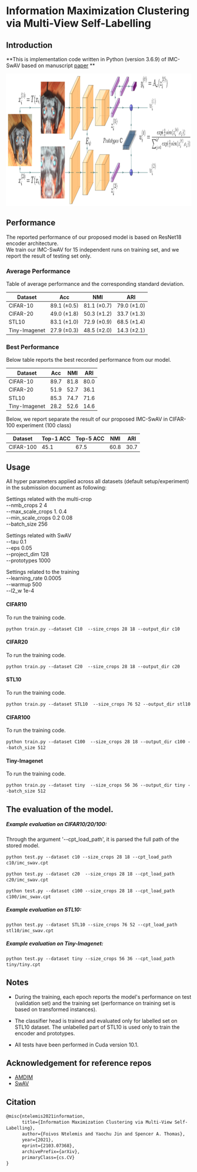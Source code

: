 # Information Maximization Clustering via  Multi-View Self-Labelling

## Introduction
**This is implementation code written in Python (version 3.6.9) of IMC-SwAV based on manuscript [paper](https://arxiv.org/abs/2103.07368)
**

<tr>
<p align="center"> 
  <img height="360" src="./figures/diagram.png" alt="IMC-SwAV diagram" title="IMC-SwAV diagram">
</p>
</tr>

## Performance

The reported performance of our proposed model is based on ResNet18 encoder architecture.<br>
We train our IMC-SwAV for 15 independent runs on training set, and we report the result of testing set only. 

### Average Performance

Table of average performance and the corresponding standard deviation.

Dataset | Acc | NMI | ARI
--- | --- | --- | ---
CIFAR-10|89.1  (±0.5) | 81.1  (±0.7)| 79.0 (±1.0)
CIFAR-20 | 49.0 (±1.8)| 50.3 (±1.2) | 33.7 (±1.3)
STL10| 83.1  (±1.0) | 72.9 (±0.9) | 68.5  (±1.4)
Tiny-Imagenet| 27.9  (±0.3) | 48.5 (±2.0) | 14.3  (±2.1)

### Best Performance

Below table reports the best recorded performance from our model.

Dataset | Acc | NMI | ARI
--- | --- | --- | ---
CIFAR-10|89.7 | 81.8| 80.0
CIFAR-20 | 51.9| 52.7 | 36.1
STL10| 85.3 | 74.7 | 71.6
Tiny-Imagenet| 28.2 | 52.6 | 14.6

Below, we report separate the result of our proposed IMC-SwAV in CIFAR-100 experiment (100 class)

Dataset | Top-1 ACC | Top-5 ACC | NMI | ARI
--- | --- | --- | --- | ---
CIFAR-100| 45.1 | 67.5 | 60.8 | 30.7

## Usage

All hyper parameters applied across all datasets (default setup/experiment) in the submission document as following:

Settings related with the multi-crop \
--nmb_crops 2 4 \
--max_scale_crops 1. 0.4 \
--min_scale_crops 0.2 0.08 \
--batch_size 256

Settings related with SwAV \
--tau 0.1 \
--eps 0.05 \
--project_dim 128 \
--prototypes 1000

Settings related to the training \
--learning_rate 0.0005 \
--warmup 500 <br> 
--l2_w 1e-4

#### CIFAR10

To run the training code.

```
python train.py --dataset C10  --size_crops 28 18 --output_dir c10
```

#### CIFAR20

To run the training code.

```
python train.py --dataset C20  --size_crops 28 18 --output_dir c20
```

#### STL10

To run the training code.

```
python train.py --dataset STL10  --size_crops 76 52 --output_dir stl10
```

#### CIFAR100

To run the training code.

```
python train.py --dataset C100  --size_crops 28 18 --output_dir c100 --batch_size 512
```

#### Tiny-Imagenet

To run the training code.

```
python train.py --dataset tiny  --size_crops 56 36 --output_dir tiny --batch_size 512
```

## The evaluation of the model.

##### Example evaluation on CIFAR10/20/100:

Through the argument '--cpt_load_path', it is parsed the full path of the stored model.

```
python test.py --dataset c10 --size_crops 28 18 --cpt_load_path c10/imc_swav.cpt
```

```
python test.py --dataset c20  --size_crops 28 18 --cpt_load_path c20/imc_swav.cpt
```

```
python test.py --dataset c100 --size_crops 28 18 --cpt_load_path c100/imc_swav.cpt
```

##### Example evaluation on STL10:

```
python test.py --dataset STL10 --size_crops 76 52 --cpt_load_path stl10/imc_swav.cpt
```

##### Example evaluation on Tiny-Imagenet:

```
python test.py --dataset tiny --size_crops 56 36 --cpt_load_path tiny/tiny.cpt
```

## Notes

- During the training, each epoch reports the model's performance on test (validation set)
  and the training set (performance on training set is based on transformed instances).

- The classifier head is trained and evaluated only for labelled set on STL10 dataset. The unlabelled part of STL10 is
  used only to train the encoder and prototypes.

- All tests have been performed in Cuda version 10.1.

## Acknowledgement for reference repos
- [AMDIM](https://github.com/Philip-Bachman/amdim-public)
- [SwAV](https://github.com/facebookresearch/swav)

## Citation

```shell
@misc{ntelemis2021information,
      title={Information Maximization Clustering via Multi-View Self-Labelling}, 
      author={Foivos Ntelemis and Yaochu Jin and Spencer A. Thomas},
      year={2021},
      eprint={2103.07368},
      archivePrefix={arXiv},
      primaryClass={cs.CV}
}
```


